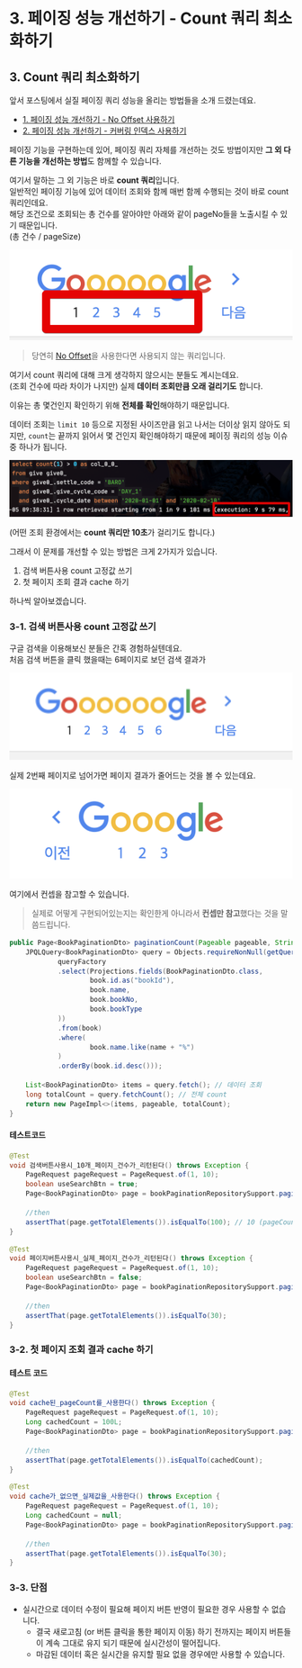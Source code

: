 # 3. 페이징 성능 개선하기 - Count 쿼리 최소화하기 

## 3. Count 쿼리 최소화하기

앞서 포스팅에서 실질 페이징 쿼리 성능을 올리는 방법들을 소개 드렸는데요.

* [1. 페이징 성능 개선하기 - No Offset 사용하기](https://jojoldu.tistory.com/528)
* [2. 페이징 성능 개선하기 - 커버링 인덱스 사용하기](https://jojoldu.tistory.com/529)

페이징 기능을 구현하는데 있어, 페이징 쿼리 자체를 개선하는 것도 방법이지만 **그 외 다른 기능을 개선하는 방법**도 함께할 수 있습니다.  
  
여기서 말하는 그 외 기능은 바로 **count 쿼리**입니다.  
일반적인 페이징 기능에 있어 데이터 조회와 함께 매번 함께 수행되는 것이 바로 count 쿼리인데요.  
해당 조건으로 조회되는 총 건수를 알아야만 아래와 같이 pageNo들을 노출시킬 수 있기 때문입니다.  
(총 건수 / pageSize)

![count_no](./images/3/count_no.png)

> 당연히 [No Offset](https://jojoldu.tistory.com/528)을 사용한다면 사용되지 않는 쿼리입니다.

여기서 count 쿼리에 대해 크게 생각하지 않으시는 분들도 계시는데요.  
(조회 건수에 따라 차이가 나지만) 실제 **데이터 조회만큼 오래 걸리기도** 합니다.  
  
이유는 총 몇건인지 확인하기 위해 **전체를 확인**해야하기 때문입니다.  
  
데이터 조회는 ```limit 10``` 등으로 지정된 사이즈만큼 읽고 나서는 더이상 읽지 않아도 되지만, ```count```는 끝까지 읽어서 몇 건인지 확인해야하기 때문에 페이징 쿼리의 성능 이슈 중 하나가 됩니다.  
  
![legacy_time](./images/3/legacy_time.png)

(어떤 조회 환경에서는 **count 쿼리만 10초**가 걸리기도 합니다.)  
  
그래서 이 문제를 개선할 수 있는 방법은 크게 2가지가 있습니다.  

1. 검색 버튼사용 count 고정값 쓰기
2. 첫 페이지 조회 결과 cache 하기

하나씩 알아보겠습니다.  

### 3-1. 검색 버튼사용 count 고정값 쓰기

구글 검색을 이용해보신 분들은 간혹 경험하실텐데요.  
처음 검색 버튼을 클릭 했을때는 6페이지로 보던 검색 결과가 

![google_before](./images/3/google_before.png)

실제 2번째 페이지로 넘어가면 페이지 결과가 줄어드는 것을 볼 수 있는데요.

![google_after](./images/3/google_after.png)

여기에서 컨셉을 참고할 수 있습니다.

> 실제로 어떻게 구현되어있는지는 확인한게 아니라서 **컨셉만 참고**했다는 것을 말씀드립니다.

```java
public Page<BookPaginationDto> paginationCount(Pageable pageable, String name) {
    JPQLQuery<BookPaginationDto> query = Objects.requireNonNull(getQuerydsl()).applyPagination(pageable,
            queryFactory
            .select(Projections.fields(BookPaginationDto.class,
                    book.id.as("bookId"),
                    book.name,
                    book.bookNo,
                    book.bookType
            ))
            .from(book)
            .where(
                    book.name.like(name + "%")
            )
            .orderBy(book.id.desc()));

    List<BookPaginationDto> items = query.fetch(); // 데이터 조회
    long totalCount = query.fetchCount(); // 전체 count
    return new PageImpl<>(items, pageable, totalCount);
}
```

#### 테스트코드

```java
@Test
void 검색버튼사용시_10개_페이지_건수가_리턴된다() throws Exception {
    PageRequest pageRequest = PageRequest.of(1, 10);
    boolean useSearchBtn = true;
    Page<BookPaginationDto> page = bookPaginationRepositorySupport.paginationCountSearchBtn(useSearchBtn, pageRequest, prefixName);

    //then
    assertThat(page.getTotalElements()).isEqualTo(100); // 10 (pageCount) * 10 (pageSize)
}
```

```java
@Test
void 페이지버튼사용시_실제_페이지_건수가_리턴된다() throws Exception {
    PageRequest pageRequest = PageRequest.of(1, 10);
    boolean useSearchBtn = false;
    Page<BookPaginationDto> page = bookPaginationRepositorySupport.paginationCountSearchBtn(useSearchBtn, pageRequest, prefixName);

    //then
    assertThat(page.getTotalElements()).isEqualTo(30);
}
```

### 3-2. 첫 페이지 조회 결과 cache 하기

#### 테스트 코드

```java
@Test
void cache된_pageCount를_사용한다() throws Exception {
    PageRequest pageRequest = PageRequest.of(1, 10);
    Long cachedCount = 100L;
    Page<BookPaginationDto> page = bookPaginationRepositorySupport.paginationCountCache(cachedCount, pageRequest, prefixName);

    //then
    assertThat(page.getTotalElements()).isEqualTo(cachedCount);
}
```

```java
@Test
void cache가_없으면_실제값을_사용한다() throws Exception {
    PageRequest pageRequest = PageRequest.of(1, 10);
    Long cachedCount = null;
    Page<BookPaginationDto> page = bookPaginationRepositorySupport.paginationCountCache(cachedCount, pageRequest, prefixName);

    //then
    assertThat(page.getTotalElements()).isEqualTo(30);
}
```

### 3-3. 단점

* 실시간으로 데이터 수정이 필요해 페이지 버튼 반영이 필요한 경우 사용할 수 없습니다.
  * 결국 새로고침 (or 버튼 클릭을 통한 페이지 이동) 하기 전까지는 페이지 버튼들이 계속 그대로 유지 되기 때문에 실시간성이 떨어집니다.
  * 마감된 데이터 혹은 실시간을 유지할 필요 없을 경우에만 사용할 수 있습니다.

